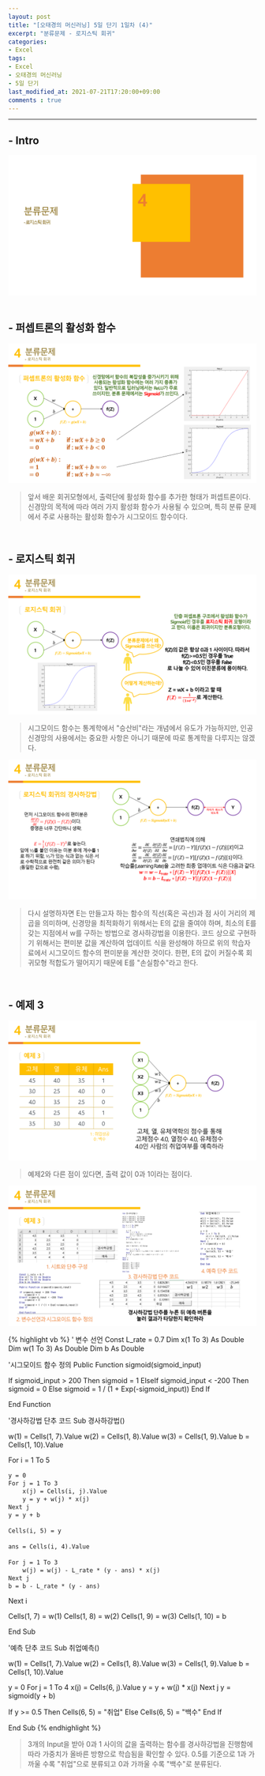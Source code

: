 ```yaml
---
layout: post
title: "[오태경의 머신러닝] 5일 단기 1일차 (4)"
excerpt: "분류문제 - 로지스틱 회귀"
categories:
- Excel
tags:
- Excel
- 오태경의 머신러닝
- 5일 단기
last_modified_at: 2021-07-21T17:20:00+09:00
comments : true
---
```

<hr>

<h2>- Intro</h2>
<div style="text-align: center;">
    <img src="/assets/post-image/Excel-5일-단기-1/슬라이드23.PNG">
</div>

<br>
<h2>- 퍼셉트론의 활성화 함수</h2>
<div style="text-align: center;">
    <img src="/assets/post-image/Excel-5일-단기-1/슬라이드24.PNG">
</div>

> 앞서 배운 회귀모형에서, 출력단에 활성화 함수를 추가한 형태가 퍼셉트론이다. 신경망의 목적에 따라 여러 가지 활성화 함수가 사용될 수 있으며, 특히 분류 문제에서 주로 사용하는 활성화 함수가 시그모이드 함수이다.

<br>
<h2>- 로지스틱 회귀</h2>
<div style="text-align: center;">
    <img src="/assets/post-image/Excel-5일-단기-1/슬라이드25.PNG">
</div>

> 시그모이드 함수는 통계학에서 "승산비"라는 개념에서 유도가 가능하지만, 인공신경망의 사용에서는 중요한 사항은 아니기 때문에 따로 통계학을 다루지는 않겠다.

<div style="text-align: center;">
    <img src="/assets/post-image/Excel-5일-단기-1/슬라이드26.PNG">
</div>

> 다시 설명하자면 E는 만들고자 하는 함수의 직선(혹은 곡선)과 점 사이 거리의 제곱을 의미하며, 신경망을 최적화하기 위해서는 E의 값을 줄여야 하며, 최소의 E를 갖는 지점에서 w를 구하는 방법으로 경사하강법을 이용한다. 코드 상으로 구현하기 위해서는 편미분 값을 계산하여 업데이트 식을 완성해야 하므로 위의 학습자료에서 시그모이드 함수의 편미분을 계산한 것이다. 한편, E의 값이 커질수록 회귀모형 적합도가 떨어지기 때문에 E를 "손실함수"라고 한다.

<br>
<h2>- 예제 3</h2>
<div style="text-align: center;">
    <img src="/assets/post-image/Excel-5일-단기-1/슬라이드27.PNG">
</div>

> 예제2와 다른 점이 있다면, 출력 값이 0과 1이라는 점이다.

<div style="text-align: center;">
    <img src="/assets/post-image/Excel-5일-단기-1/슬라이드28.PNG">
</div>

{% highlight vb %}
' 변수 선언
Const L_rate = 0.7
Dim x(1 To 3) As Double
Dim w(1 To 3) As Double
Dim b As Double

'시그모이드 함수 정의
Public Function sigmoid(sigmoid_input)

If sigmoid_input > 200 Then
    sigmoid = 1
ElseIf sigmoid_input < -200 Then
    sigmoid = 0
Else
    sigmoid = 1 / (1 + Exp(-sigmoid_input))
End If

End Function

'경사하강법 단추 코드
Sub 경사하강법()

w(1) = Cells(1, 7).Value
w(2) = Cells(1, 8).Value
w(3) = Cells(1, 9).Value
b = Cells(1, 10).Value

For i = 1 To 5

    y = 0
    For j = 1 To 3
        x(j) = Cells(i, j).Value
        y = y + w(j) * x(j)
    Next j
    y = y + b

    Cells(i, 5) = y

    ans = Cells(i, 4).Value

    For j = 1 To 3
        w(j) = w(j) - L_rate * (y - ans) * x(j)
    Next j
    b = b - L_rate * (y - ans)

Next i

Cells(1, 7) = w(1)
Cells(1, 8) = w(2)
Cells(1, 9) = w(3)
Cells(1, 10) = b

End Sub

'예측 단추 코드
Sub 취업예측()

w(1) = Cells(1, 7).Value
w(2) = Cells(1, 8).Value
w(3) = Cells(1, 9).Value
b = Cells(1, 10).Value

y = 0
For j = 1 To 4
    x(j) = Cells(6, j).Value
    y = y + w(j) * x(j)
Next j
y = sigmoid(y + b)

If y >= 0.5 Then
    Cells(6, 5) = "취업"
Else
    Cells(6, 5) = "백수"
End If

End Sub
{% endhighlight %}

> 3개의 Input을 받아 0과 1 사이의 값을 출력하는 함수를 경사하강법을 진행함에 따라 가중치가 올바른 방향으로 학습됨을 확인할 수 있다. 0.5를 기준으로 1과 가까울 수록 "취업"으로 분류되고 0과 가까울 수록 "백수"로 분류된다.

<br>
